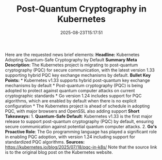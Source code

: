 ﻿---
title: "Post-Quantum Cryptography in Kubernetes"
date: "2025-08-23T15:17:51"
category: "Markets"
summary: ""
slug: "postquantum cryptography in kubernetes"
source_urls:
  - "https://kubernetes.io/blog/2025/07/18/pqc-in-k8s/"
seo:
  title: "Post-Quantum Cryptography in Kubernetes | Hash n Hedge"
  description: ""
  keywords: ["news", "markets", "brief"]
---
Here are the requested news brief elements:  **Headline:** Kubernetes Adopting Quantum-Safe Cryptography by Default  **Summary Meta Description:** The Kubernetes project is migrating to post-quantum cryptography (PQC) for secure communication, with the latest version 1.33 supporting hybrid PQC key exchange mechanisms by default.  **Bullet Key Points:**  * Kubernetes v1.33 supports hybrid post-quantum key exchange mechanisms by default * Post-quantum cryptography (PQC) is being adopted to protect against quantum computer attacks on current cryptographic standards * Go version 1.24 includes support for PQC algorithms, which are enabled by default when there is no explicit configuration * The Kubernetes project is ahead of schedule in adopting PQC, with major browsers and OpenSSL also adding support  **Short Takeaways:**  1. **Quantum-Safe Default**: Kubernetes v1.33 is the first major release to support post-quantum cryptography (PQC) by default, ensuring secure communication against potential quantum computer attacks. 2. **Go's Proactive Role**: The Go programming language has played a significant role in enabling PQC adoption, with version 1.24 including support for standardized PQC algorithms.  **Sources:**  https://kubernetes.io/blog/2025/07/18/pqc-in-k8s/  Note that the source link is to the original blog post on the Kubernetes website. 
